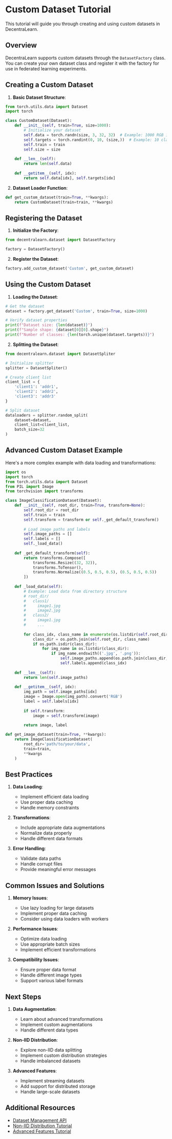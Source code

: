 # Custom Dataset Tutorial

This tutorial will guide you through creating and using custom datasets in DecentraLearn.

## Overview

DecentraLearn supports custom datasets through the `DatasetFactory` class. You can create your own dataset class and register it with the factory for use in federated learning experiments.

## Creating a Custom Dataset

1. **Basic Dataset Structure**:
```python
from torch.utils.data import Dataset
import torch

class CustomDataset(Dataset):
    def __init__(self, train=True, size=1000):
        # Initialize your dataset
        self.data = torch.randn(size, 3, 32, 32)  # Example: 1000 RGB images of size 32x32
        self.targets = torch.randint(0, 10, (size,))  # Example: 10 classes
        self.train = train
        self.size = size
    
    def __len__(self):
        return len(self.data)
    
    def __getitem__(self, idx):
        return self.data[idx], self.targets[idx]
```

2. **Dataset Loader Function**:
```python
def get_custom_dataset(train=True, **kwargs):
    return CustomDataset(train=train, **kwargs)
```

## Registering the Dataset

1. **Initialize the Factory**:
```python
from decentralearn.dataset import DatasetFactory

factory = DatasetFactory()
```

2. **Register the Dataset**:
```python
factory.add_custom_dataset('Custom', get_custom_dataset)
```

## Using the Custom Dataset

1. **Loading the Dataset**:
```python
# Get the dataset
dataset = factory.get_dataset('Custom', train=True, size=1000)

# Verify dataset properties
print(f"Dataset size: {len(dataset)}")
print(f"Sample shape: {dataset[0][0].shape}")
print(f"Number of classes: {len(torch.unique(dataset.targets))}")
```

2. **Splitting the Dataset**:
```python
from decentralearn.dataset import DatasetSpliter

# Initialize splitter
splitter = DatasetSpliter()

# Create client list
client_list = {
    'client1': 'addr1',
    'client2': 'addr2',
    'client3': 'addr3'
}

# Split dataset
dataloaders = splitter.random_split(
    dataset=dataset,
    client_list=client_list,
    batch_size=32
)
```

## Advanced Custom Dataset Example

Here's a more complex example with data loading and transformations:

```python
import os
import torch
from torch.utils.data import Dataset
from PIL import Image
from torchvision import transforms

class ImageClassificationDataset(Dataset):
    def __init__(self, root_dir, train=True, transform=None):
        self.root_dir = root_dir
        self.train = train
        self.transform = transform or self._get_default_transform()
        
        # Load image paths and labels
        self.image_paths = []
        self.labels = []
        self._load_data()
    
    def _get_default_transform(self):
        return transforms.Compose([
            transforms.Resize((32, 32)),
            transforms.ToTensor(),
            transforms.Normalize((0.5, 0.5, 0.5), (0.5, 0.5, 0.5))
        ])
    
    def _load_data(self):
        # Example: Load data from directory structure
        # root_dir/
        #   class1/
        #     image1.jpg
        #     image2.jpg
        #   class2/
        #     image1.jpg
        #     ...
        
        for class_idx, class_name in enumerate(os.listdir(self.root_dir)):
            class_dir = os.path.join(self.root_dir, class_name)
            if os.path.isdir(class_dir):
                for img_name in os.listdir(class_dir):
                    if img_name.endswith(('.jpg', '.png')):
                        self.image_paths.append(os.path.join(class_dir, img_name))
                        self.labels.append(class_idx)
    
    def __len__(self):
        return len(self.image_paths)
    
    def __getitem__(self, idx):
        img_path = self.image_paths[idx]
        image = Image.open(img_path).convert('RGB')
        label = self.labels[idx]
        
        if self.transform:
            image = self.transform(image)
        
        return image, label

def get_image_dataset(train=True, **kwargs):
    return ImageClassificationDataset(
        root_dir='path/to/your/data',
        train=train,
        **kwargs
    )
```

## Best Practices

1. **Data Loading**:
   - Implement efficient data loading
   - Use proper data caching
   - Handle memory constraints

2. **Transformations**:
   - Include appropriate data augmentations
   - Normalize data properly
   - Handle different data formats

3. **Error Handling**:
   - Validate data paths
   - Handle corrupt files
   - Provide meaningful error messages

## Common Issues and Solutions

1. **Memory Issues**:
   - Use lazy loading for large datasets
   - Implement proper data caching
   - Consider using data loaders with workers

2. **Performance Issues**:
   - Optimize data loading
   - Use appropriate batch sizes
   - Implement efficient transformations

3. **Compatibility Issues**:
   - Ensure proper data format
   - Handle different image types
   - Support various label formats

## Next Steps

1. **Data Augmentation**:
   - Learn about advanced transformations
   - Implement custom augmentations
   - Handle different data types

2. **Non-IID Distribution**:
   - Explore non-IID data splitting
   - Implement custom distribution strategies
   - Handle imbalanced datasets

3. **Advanced Features**:
   - Implement streaming datasets
   - Add support for distributed storage
   - Handle large-scale datasets

## Additional Resources

- [Dataset Management API](../api/dataset_management.md)
- [Non-IID Distribution Tutorial](non_iid_distribution.md)
- [Advanced Features Tutorial](advanced_features.md) 